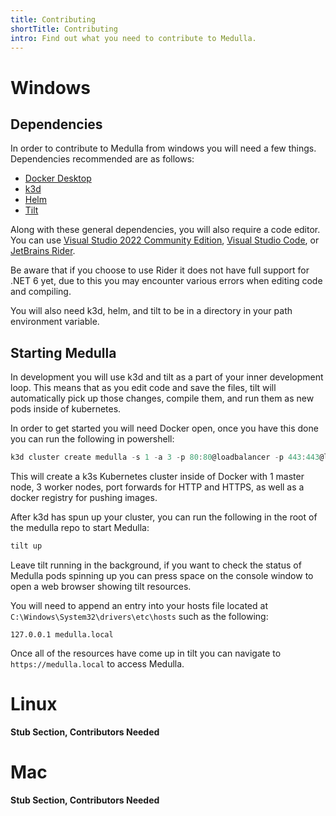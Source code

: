 ```yaml
---
title: Contributing
shortTitle: Contributing
intro: Find out what you need to contribute to Medulla.
---
```

# Windows
## Dependencies
In order to contribute to Medulla from windows you will need a few things. Dependencies recommended are as follows:

- [Docker Desktop](https://docs.docker.com/desktop/windows/install/)
- [k3d](https://github.com/rancher/k3d/releases)
- [Helm](https://github.com/helm/helm/releases)
- [Tilt](https://github.com/tilt-dev/tilt/releases)

Along with these general dependencies, you will also require a code editor. You can use [Visual Studio 2022 Community Edition](https://visualstudio.microsoft.com/vs/preview/), [Visual Studio Code](https://code.visualstudio.com/), or [JetBrains Rider](https://www.jetbrains.com/rider/).

Be aware that if you choose to use Rider it does not have full support for .NET 6 yet, due to this you may encounter various errors when editing code and compiling.

You will also need k3d, helm, and tilt to be in a directory in your path environment variable.

## Starting Medulla
In development you will use k3d and tilt as a part of your inner development loop. This means that as you edit code and save the files, tilt will automatically pick up those changes, compile them, and run them as new pods inside of kubernetes.

In order to get started you will need Docker open, once you have this done you can run the following in powershell:
```powershell
k3d cluster create medulla -s 1 -a 3 -p 80:80@loadbalancer -p 443:443@loadbalancer --k3s-server-arg "--disable=traefik" --registry-create
```

This will create a k3s Kubernetes cluster inside of Docker with 1 master node, 3 worker nodes, port forwards for HTTP and HTTPS, as well as a docker registry for pushing images.

After k3d has spun up your cluster, you can run the following in the root of the medulla repo to start Medulla:
```powershell
tilt up
```

Leave tilt running in the background, if you want to check the status of Medulla pods spinning up you can press space on the console window to open a web browser showing tilt resources.

You will need to append an entry into your hosts file located at `C:\Windows\System32\drivers\etc\hosts` such as the following:
```
127.0.0.1 medulla.local
```

Once all of the resources have come up in tilt you can navigate to `https://medulla.local` to access Medulla.

# Linux
**Stub Section, Contributors Needed**
# Mac
**Stub Section, Contributors Needed**
